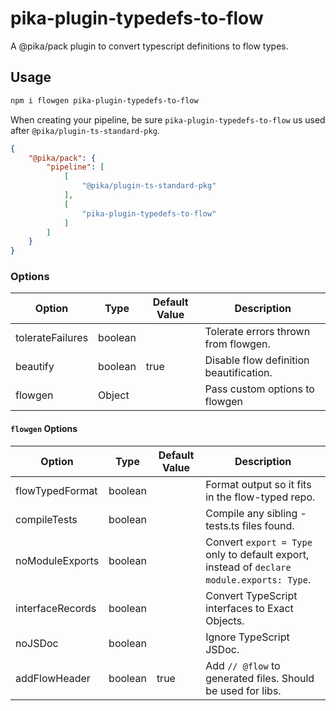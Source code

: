 # pika-plugin-typedefs-to-flow

A @pika/pack plugin to convert typescript definitions to flow types.

## Usage

```sh
npm i flowgen pika-plugin-typedefs-to-flow
```

When creating your pipeline, be sure `pika-plugin-typedefs-to-flow` us used after `@pika/plugin-ts-standard-pkg`.

```json
{
    "@pika/pack": {
        "pipeline": [
            [
                "@pika/plugin-ts-standard-pkg"
            ],
            [
                "pika-plugin-typedefs-to-flow"
            ]
        ]
    }
}
```

### Options

| Option           | Type    | Default Value | Description                             |
|------------------|---------|---------------|-----------------------------------------|
| tolerateFailures | boolean |               | Tolerate errors thrown from flowgen.    |
| beautify         | boolean | true          | Disable flow definition beautification. |
| flowgen          | Object  |               | Pass custom options to flowgen          |

#### `flowgen` Options

| Option           | Type    | Default Value | Description                                                                                |
|------------------|---------|---------------|--------------------------------------------------------------------------------------------|
| flowTypedFormat  | boolean |               | Format output so it fits in the flow-typed repo.                                           |
| compileTests     | boolean |               | Compile any sibling -tests.ts files found.                                                 |
| noModuleExports  | boolean |               | Convert `export = Type` only to default export, instead of `declare module.exports: Type`. |
| interfaceRecords | boolean |               | Convert TypeScript interfaces to Exact Objects.                                            |
| noJSDoc          | boolean |               | Ignore TypeScript JSDoc.                                                                   |
| addFlowHeader    | boolean | true          | Add `// @flow` to generated files. Should be used for libs.
